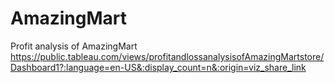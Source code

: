 # AmazingMart
Profit analysis of AmazingMart
https://public.tableau.com/views/profitandlossanalysisofAmazingMartstore/Dashboard1?:language=en-US&:display_count=n&:origin=viz_share_link
